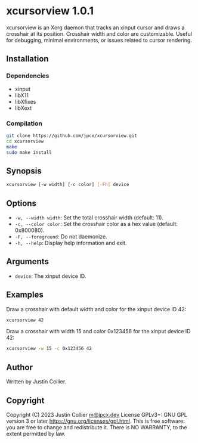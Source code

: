 # xcursorview 1.0.1

xcursorview is an Xorg daemon that tracks an xinput cursor and draws a crosshair at its position.
Crosshair width and color are customizable.
Useful for debugging, minimal environments, or issues related to cursor rendering.

## Installation

### Dependencies

- xinput
- libX11
- libXfixes
- libXext

### Compilation

```bash
git clone https://github.com/jpcx/xcursorview.git
cd xcursorview
make
sudo make install
```

## Synopsis

```bash
xcursorview [-w width] [-c color] [-Fh] device
```

## Options

- `-w, --width width`: Set the total crosshair width (default: 11).
- `-c, --color color`: Set the crosshair color as a hex value (default: 0x800080).
- `-F, --foreground`: Do not daemonize.
- `-h, --help`: Display help information and exit.

## Arguments

- `device`: The xinput device ID.

## Examples

Draw a crosshair with default width and color for the xinput device ID 42:
```bash
xcursorview 42
```

Draw a crosshair with width 15 and color 0x123456 for the xinput device ID 42:
```bash
xcursorview -w 15 -c 0x123456 42
```

## Author

Written by Justin Collier.

## Copyright

Copyright (C) 2023 Justin Collier <m@jpcx.dev>
License GPLv3+: GNU GPL version 3 or later <https://gnu.org/licenses/gpl.html>.
This is free software: you are free to change and redistribute it.
There is NO WARRANTY, to the extent permitted by law.
